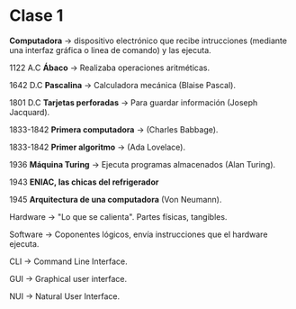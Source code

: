 # Clase 1

**Computadora** -> dispositivo electrónico que recibe intrucciones (mediante una interfaz gráfica o linea de comando) y las ejecuta.

1122 A.C **Ábaco** -> Realizaba operaciones aritméticas.

1642 D.C **Pascalina** -> Calculadora mecánica (Blaise Pascal).

1801 D.C **Tarjetas perforadas** -> Para guardar información (Joseph Jacquard).

1833-1842 **Primera computadora** -> (Charles Babbage).

1833-1842 **Primer algoritmo** -> (Ada Lovelace).


1936 **Máquina Turing** -> Ejecuta programas almacenados (Alan Turing).

1943 **ENIAC, las chicas del refrigerador**

1945 **Arquitectura de una computadora** (Von Neumann).

Hardware -> "Lo que se calienta". Partes físicas, tangibles.

Software ->  Coponentes lógicos, envía instrucciones que el hardware ejecuta.

CLI -> Command Line Interface.

GUI -> Graphical user interface.

NUI -> Natural User Interface.